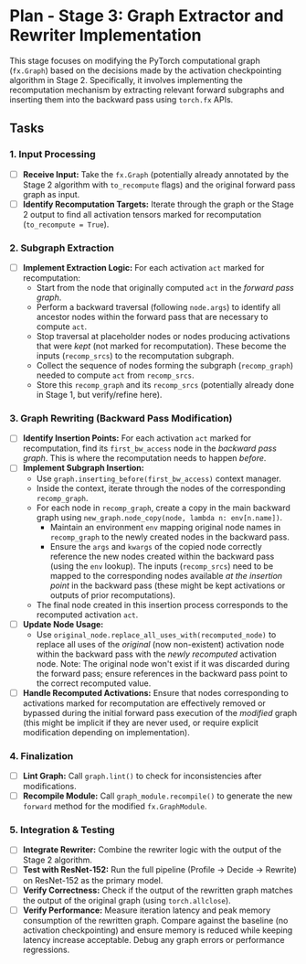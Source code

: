 # Plan - Stage 3: Graph Extractor and Rewriter Implementation

This stage focuses on modifying the PyTorch computational graph (`fx.Graph`) based on the decisions made by the activation checkpointing algorithm in Stage 2. Specifically, it involves implementing the recomputation mechanism by extracting relevant forward subgraphs and inserting them into the backward pass using `torch.fx` APIs.

## Tasks

### 1. Input Processing

*   [ ] **Receive Input:** Take the `fx.Graph` (potentially already annotated by the Stage 2 algorithm with `to_recompute` flags) and the original forward pass graph as input.
*   [ ] **Identify Recomputation Targets:** Iterate through the graph or the Stage 2 output to find all activation tensors marked for recomputation (`to_recompute = True`).

### 2. Subgraph Extraction

*   [ ] **Implement Extraction Logic:** For each activation `act` marked for recomputation:
    *   Start from the node that originally computed `act` in the *forward pass graph*.
    *   Perform a backward traversal (following `node.args`) to identify all ancestor nodes within the forward pass that are necessary to compute `act`.
    *   Stop traversal at placeholder nodes or nodes producing activations that were *kept* (not marked for recomputation). These become the inputs (`recomp_srcs`) to the recomputation subgraph.
    *   Collect the sequence of nodes forming the subgraph (`recomp_graph`) needed to compute `act` from `recomp_srcs`.
    *   Store this `recomp_graph` and its `recomp_srcs` (potentially already done in Stage 1, but verify/refine here).

### 3. Graph Rewriting (Backward Pass Modification)

*   [ ] **Identify Insertion Points:** For each activation `act` marked for recomputation, find its `first_bw_access` node in the *backward pass graph*. This is where the recomputation needs to happen *before*.
*   [ ] **Implement Subgraph Insertion:**
    *   Use `graph.inserting_before(first_bw_access)` context manager.
    *   Inside the context, iterate through the nodes of the corresponding `recomp_graph`.
    *   For each node in `recomp_graph`, create a copy in the main backward graph using `new_graph.node_copy(node, lambda n: env[n.name])`.
        *   Maintain an environment `env` mapping original node names in `recomp_graph` to the newly created nodes in the backward pass.
        *   Ensure the `args` and `kwargs` of the copied node correctly reference the new nodes created within the backward pass (using the `env` lookup). The inputs (`recomp_srcs`) need to be mapped to the corresponding nodes available *at the insertion point* in the backward pass (these might be kept activations or outputs of prior recomputations).
    *   The final node created in this insertion process corresponds to the recomputed activation `act`.
*   [ ] **Update Node Usage:**
    *   Use `original_node.replace_all_uses_with(recomputed_node)` to replace all uses of the *original* (now non-existent) activation node within the backward pass with the *newly recomputed* activation node. Note: The original node won't exist if it was discarded during the forward pass; ensure references in the backward pass point to the correct recomputed value.
*   [ ] **Handle Recomputed Activations:** Ensure that nodes corresponding to activations marked for recomputation are effectively removed or bypassed during the initial forward pass execution of the *modified* graph (this might be implicit if they are never used, or require explicit modification depending on implementation).

### 4. Finalization

*   [ ] **Lint Graph:** Call `graph.lint()` to check for inconsistencies after modifications.
*   [ ] **Recompile Module:** Call `graph_module.recompile()` to generate the new `forward` method for the modified `fx.GraphModule`.

### 5. Integration & Testing

*   [ ] **Integrate Rewriter:** Combine the rewriter logic with the output of the Stage 2 algorithm.
*   [ ] **Test with ResNet-152:** Run the full pipeline (Profile -> Decide -> Rewrite) on ResNet-152 as the primary model.
*   [ ] **Verify Correctness:** Check if the output of the rewritten graph matches the output of the original graph (using `torch.allclose`).
*   [ ] **Verify Performance:** Measure iteration latency and peak memory consumption of the rewritten graph. Compare against the baseline (no activation checkpointing) and ensure memory is reduced while keeping latency increase acceptable. Debug any graph errors or performance regressions.